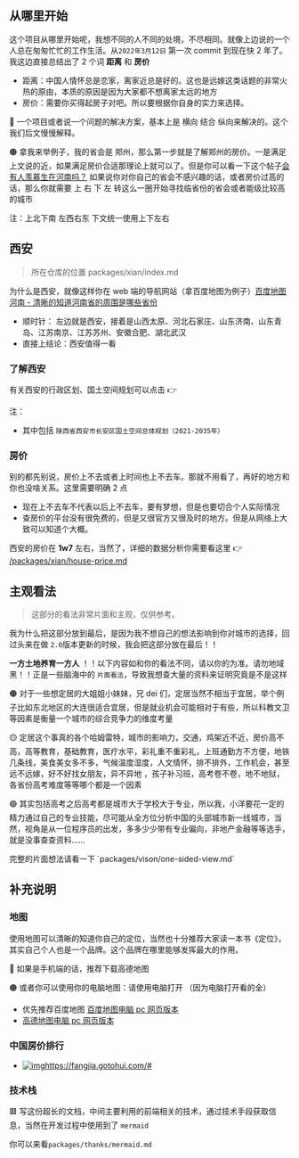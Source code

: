 ## 从哪里开始

这个项目从哪里开始呢，我想不同的人不同的处境，不尽相同。就像上边说的一个人总在匆匆忙忙的工作生活。从`2022年3月12日` 第一次 commit 到现在快 2 年了。我这边直接总结出了 2 个词 **距离** 和 **房价**

- 距离：中国人情怀总是恋家，离家近总是好的。这也是远嫁这类话题的非常火热的原由，本质的原因是因为大家都不想离家太远的地方
- 房价：需要你买得起房子对吧。所以要根据你自身的实力来选择。

🔴 一个项目或者说一个问题的解决方案，基本上是 横向 结合 纵向来解决的。这个我们后文慢慢解释。

🟠 拿我来举例子，我的省会是 郑州，那么第一步就是了解郑州的房价。一是满足上文说的近，如果满足房价合适那理论上就可以了。但是你可以看一下这个帖子[会有人羡慕生在河南吗？](https://www.zhihu.com/question/515295057/answer/2412258633) 如果说你对你自己的省会不感兴趣的话，或者房价过高的话，那么你就需要 上 右 下 左 转这么一圈开始寻找临省份的省会或者能级比较高的城市

注：上北下南 左西右东 下文统一使用上下左右

## 西安

> 所在仓库的位置 packages/xian/index.md

为什么是西安，就像这样你在 web 端的导航网站（拿百度地图为例子）[百度地图河南 - 清晰的知道河南省的周围是哪些省份](<https://map.baidu.com/search/%E6%B2%B3%E5%8D%97%E7%9C%81/@12611533.568742827,4013586.769626864,8.42z?querytype=s&da_src=shareurl&wd=%E6%B2%B3%E5%8D%97%E7%9C%81&c=30&src=0&pn=0&sug=0&l=8&b=(11774782.806572916,3622721.0026406534;13194584.556446625,4364716.427359368)&from=webmap&biz_forward=%7B%22scaler%22:1,%22styles%22:%22pl%22%7D&device_ratio=1>)

- 顺时针： 左边就是西安，接着是山西太原、河北石家庄、山东济南、山东青岛、江苏南京、江苏苏州、安徽合肥、湖北武汉
- 直接上结论：西安值得一看

### 了解西安

有关西安的行政区划、国土空间规划可以点击 👉

注：

- 其中包括 `陕西省西安市长安区国土空间总体规划（2021-2035年）`

### 房价

别的都先别说，房价上不去或者上时间也上不去车。那就不用看了，再好的地方和你也没啥关系。这里需要明确 2 点

- 现在上不去车不代表以后上不去车，要有梦想，但是也要切合个人实际情况
- 查房价的平台没有很免费的，但是又很官方又很及时的地方。但是从网络上大致可以知道个大概。

西安的房价在 **1w7** 左右，当然了，详细的数据分析你需要看这里 👉 [/packages/xian/house-price.md](https://github.com/yayxs/china-city/blob/main/packages/xian/house-price.md)

## 主观看法

> 这部分的看法非常片面和主观，仅供参考。

我为什么把这部分放到最后，是因为我不想自己的想法影响到你对城市的选择，回过头来在做 `2.0`版本更新的时候，我会把这部分放在最后！！

**一方土地养育一方人** ！！以下内容如和你的看法不同，请以你的为准。请勿地域黑！！正是一些脑海中的 `片面看法`，导致我想查大量的资料来证明究竟是不是这样

<p>
🟠 对于一些想定居的大姐姐小妹妹，兄 dei 们，定居当然不相当于宜居，举个例子比如东北地区的大连很适合宜居，但是就业机会可能相对于有些，所以科教文卫等因素是衡量一个城市的综合竞争力的维度考量
</p>

<p>
🟡 定居这个事真的各个哈姆雷特，城市的影响力，交通，鸡架近不近，房价高不高，高等教育，基础教育，医疗水平，彩礼重不重彩礼，上班通勤方不方便，地铁几条线，美食美女多不多，气候温度湿度，人文情怀，排不排外，工作机会，甚至远不远嫁，好不好找女朋友，异不异地 ，孩子补习班，高考卷不卷，地不地狱，各省份高考难度等等哪个都是一个因素
</p>

<p>
🟣 其实包括高考之后高考都是城市大于学校大于专业，所以我，小洋要花一定的精力通过自己的专业技能，尽可能从全方位分析中国的头部城市新一线城市，当然，视角是从一位程序员的出发，多多少少带有专业偏向，非地产金融等等选手，就是没事查查资料……
</p>
完整的片面想法请看一下 `packages/vison/one-sided-view.md`

## 补充说明

### 地图

使用地图可以清晰的知道你自己的定位，当然也十分推荐大家读一本书《定位》，其实自己个人也是一个品牌。这个品牌在哪里能够发挥最大的作用。

🔴 如果是手机端的话，推荐下载高德地图

🟠 或者你可以使用你的电脑地图：请使用电脑打开 （因为电脑打开看的全）

- 优先推荐百度地图 [百度地图电脑 pc 网页版本](https://map.baidu.com/)
- [高德地图电脑 pc 网页版本](https://ditu.amap.com/)

### 中国房价排行

- [![img](https://cdn.gotohui.com/logo_l.png?v=1.8)](https://fangjia.gotohui.com/)https://fangjia.gotohui.com/#

### 技术栈

🟥 写这份超长的文档，中间主要利用的前端相关的技术，通过技术手段获取信息，当然在开发过程中使用到了 `mermaid`

你可以来看`packages/thanks/mermaid.md`
